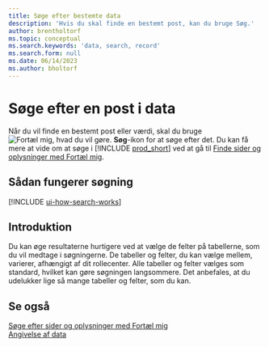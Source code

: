 ```yaml
---
title: Søge efter bestemte data
description: 'Hvis du skal finde en bestemt post, kan du bruge Søg.'
author: brentholtorf
ms.topic: conceptual
ms.search.keywords: 'data, search, record'
ms.search.form: null
ms.date: 06/14/2023
ms.author: bholtorf
---
```


# Søge efter en post i data

Når du vil finde en bestemt post eller værdi, skal du bruge ![Fortæl mig, hvad du vil gøre.](media/ui-search/search.png "Søg efter side eller rapport") **Søg**-ikon for at søge efter det. Du kan få mere at vide om at søge i [!INCLUDE [prod_short](includes/prod_short.md)] ved at gå til [Finde sider og oplysninger med Fortæl mig](ui-search.md).

## Sådan fungerer søgning

[!INCLUDE [ui-how-search-works](includes/ui-how-search-works.md)]

## Introduktion

Du kan øge resultaterne hurtigere ved at vælge de felter på tabellerne, som du vil medtage i søgningerne. De tabeller og felter, du kan vælge mellem, varierer, afhængigt af dit rollecenter. Alle tabeller og felter vælges som standard, hvilket kan gøre søgningen langsommere. Det anbefales, at du udelukker lige så mange tabeller og felter, som du kan.

## Se også

[Søge efter sider og oplysninger med Fortæl mig](ui-search.md)  
[Angivelse af data](ui-enter-data.md)  
